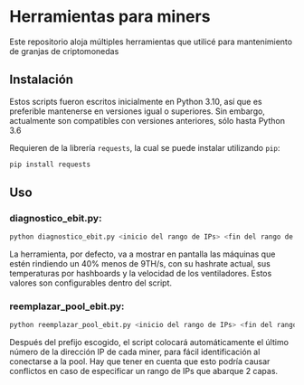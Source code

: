 # Herramientas para miners

Este repositorio aloja múltiples herramientas que utilicé para mantenimiento de granjas de criptomonedas

## Instalación

Estos scripts fueron escritos inicialmente en Python 3.10, así que es preferible mantenerse en versiones igual o superiores. Sin embargo, actualmente son compatibles con versiones anteriores, sólo hasta Python 3.6

Requieren de la librería `requests`, la cual se puede instalar utilizando `pip`:

```bash
pip install requests
```

## Uso

### diagnostico_ebit.py:
```bash
python diagnostico_ebit.py <inicio del rango de IPs> <fin del rango de IPs>
``` 

La herramienta, por defecto, va a mostrar en pantalla las máquinas que estén rindiendo un 40% menos de 9TH/s, con su hashrate actual, sus temperaturas por hashboards y la velocidad de los ventiladores. Estos valores son configurables dentro del script.

### reemplazar_pool_ebit.py:
```bash
python reemplazar_pool_ebit.py <inicio del rango de IPs> <fin del rango de IPs> <dirección de la pool a configurar> <3 puertos separados por ,> <prefijo del nombre de usuario>
``` 
Después del prefijo escogido, el script colocará automáticamente el último número de la dirección IP de cada miner, para fácil identificación al conectarse a la pool. Hay que tener en cuenta que esto podría causar conflictos en caso de especificar un rango de IPs que abarque 2 capas.
